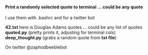 #### Print a randomly selected quote to terminal ... could be any quote

I use them with .bashrc and for a twitter bot

**42.txt** here is Douglas Adams quotes ... could be any list of quotes  
**quoted.py** (pretty prints it, adjusting for terminal cols)  
**deep_thought.py** (grabs a random quote from **txt file**)  

On twitter @zaphodbeeblebot  

